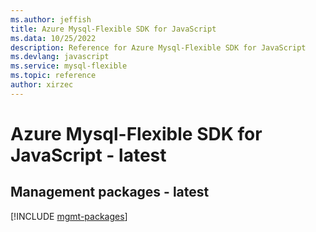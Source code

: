 ```yaml
---
ms.author: jeffish
title: Azure Mysql-Flexible SDK for JavaScript
ms.data: 10/25/2022
description: Reference for Azure Mysql-Flexible SDK for JavaScript
ms.devlang: javascript
ms.service: mysql-flexible
ms.topic: reference
author: xirzec
---
```

# Azure Mysql-Flexible SDK for JavaScript - latest

## Management packages - latest
[!INCLUDE [mgmt-packages](mysql-flexible-mgmt-index.md)]